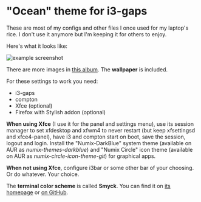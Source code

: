# "Ocean" theme for i3-gaps

These are most of my configs and other files I once used for my laptop's rice. I don't use it anymore but I'm keeping it for others to enjoy.

Here's what it looks like:

![example screenshot](http://i.imgur.com/3GStKHT.png)

There are more images in [this album](http://imgur.com/a/WkvTg). The **wallpaper** is included.

For these settings to work you need:

- i3-gaps
- compton
- Xfce (optional)
- Firefox with Stylish addon (optional)

**When using Xfce** (I use it for the panel and settings menu), use its session manager to set xfdesktop and xfwm4 to never restart (but keep xfsettingsd and xfce4-panel), have i3 and compton start on boot, save the session, logout and login. Install the "Numix-DarkBlue" system theme (available on AUR as *numix-themes-darkblue*) and "Numix Circle" icon theme (available on AUR as *numix-circle-icon-theme-git*) for graphical apps.

**When not using Xfce**, configure i3bar or some other bar of your choosing. Or do whatever. Your choice.

The **terminal color scheme** is called **Smyck**. You can find it on [its homepage](http://color.smyck.org/) or [on GitHub](https://github.com/hukl/Smyck-Color-Scheme/).
